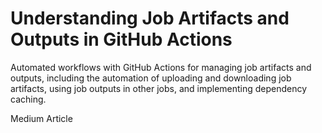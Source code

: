 # Understanding Job Artifacts and Outputs in GitHub Actions
Automated workflows with GitHub Actions for managing job artifacts and outputs, including the automation of uploading and downloading job artifacts, using job outputs in other jobs, and implementing dependency caching.

<a href="https://medium.com/@leshaan99/understanding-job-artifacts-and-outputs-in-github-actions-61159f7f9fad" style="text-decoration: none;">Medium Article</a>

